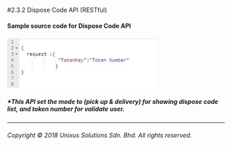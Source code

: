 #2.3.2 Dispose Code API \(RESTful\)

#### Sample source code for Dispose Code API

![](/assets/dicodjson.JPG)

##### \*This API set the mode to (pick up & delivery) for showing dispose code list, and token number for validate user.

---

###### Copyright © 2018 Unixus Solutions Sdn. Bhd. All rights reserved.